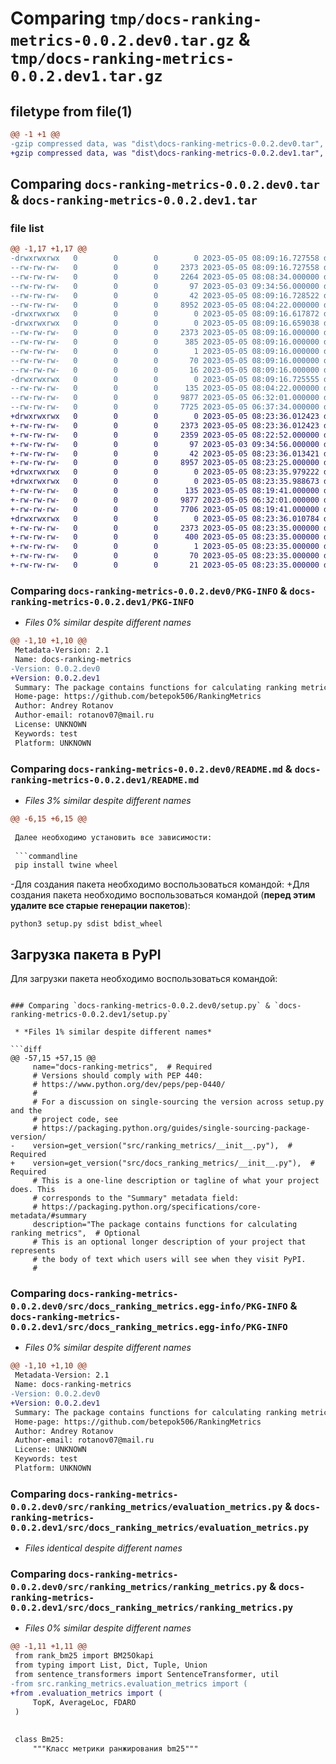 # Comparing `tmp/docs-ranking-metrics-0.0.2.dev0.tar.gz` & `tmp/docs-ranking-metrics-0.0.2.dev1.tar.gz`

## filetype from file(1)

```diff
@@ -1 +1 @@
-gzip compressed data, was "dist\docs-ranking-metrics-0.0.2.dev0.tar", last modified: Fri May  5 08:09:16 2023, max compression
+gzip compressed data, was "dist\docs-ranking-metrics-0.0.2.dev1.tar", last modified: Fri May  5 08:23:36 2023, max compression
```

## Comparing `docs-ranking-metrics-0.0.2.dev0.tar` & `docs-ranking-metrics-0.0.2.dev1.tar`

### file list

```diff
@@ -1,17 +1,17 @@
-drwxrwxrwx   0        0        0        0 2023-05-05 08:09:16.727558 docs-ranking-metrics-0.0.2.dev0/
--rw-rw-rw-   0        0        0     2373 2023-05-05 08:09:16.727558 docs-ranking-metrics-0.0.2.dev0/PKG-INFO
--rw-rw-rw-   0        0        0     2264 2023-05-05 08:08:34.000000 docs-ranking-metrics-0.0.2.dev0/README.md
--rw-rw-rw-   0        0        0       97 2023-05-03 09:34:56.000000 docs-ranking-metrics-0.0.2.dev0/pyproject.toml
--rw-rw-rw-   0        0        0       42 2023-05-05 08:09:16.728522 docs-ranking-metrics-0.0.2.dev0/setup.cfg
--rw-rw-rw-   0        0        0     8952 2023-05-05 08:04:22.000000 docs-ranking-metrics-0.0.2.dev0/setup.py
-drwxrwxrwx   0        0        0        0 2023-05-05 08:09:16.617872 docs-ranking-metrics-0.0.2.dev0/src/
-drwxrwxrwx   0        0        0        0 2023-05-05 08:09:16.659038 docs-ranking-metrics-0.0.2.dev0/src/docs_ranking_metrics.egg-info/
--rw-rw-rw-   0        0        0     2373 2023-05-05 08:09:16.000000 docs-ranking-metrics-0.0.2.dev0/src/docs_ranking_metrics.egg-info/PKG-INFO
--rw-rw-rw-   0        0        0      385 2023-05-05 08:09:16.000000 docs-ranking-metrics-0.0.2.dev0/src/docs_ranking_metrics.egg-info/SOURCES.txt
--rw-rw-rw-   0        0        0        1 2023-05-05 08:09:16.000000 docs-ranking-metrics-0.0.2.dev0/src/docs_ranking_metrics.egg-info/dependency_links.txt
--rw-rw-rw-   0        0        0       70 2023-05-05 08:09:16.000000 docs-ranking-metrics-0.0.2.dev0/src/docs_ranking_metrics.egg-info/requires.txt
--rw-rw-rw-   0        0        0       16 2023-05-05 08:09:16.000000 docs-ranking-metrics-0.0.2.dev0/src/docs_ranking_metrics.egg-info/top_level.txt
-drwxrwxrwx   0        0        0        0 2023-05-05 08:09:16.725555 docs-ranking-metrics-0.0.2.dev0/src/ranking_metrics/
--rw-rw-rw-   0        0        0      135 2023-05-05 08:04:22.000000 docs-ranking-metrics-0.0.2.dev0/src/ranking_metrics/__init__.py
--rw-rw-rw-   0        0        0     9877 2023-05-05 06:32:01.000000 docs-ranking-metrics-0.0.2.dev0/src/ranking_metrics/evaluation_metrics.py
--rw-rw-rw-   0        0        0     7725 2023-05-05 06:37:34.000000 docs-ranking-metrics-0.0.2.dev0/src/ranking_metrics/ranking_metrics.py
+drwxrwxrwx   0        0        0        0 2023-05-05 08:23:36.012423 docs-ranking-metrics-0.0.2.dev1/
+-rw-rw-rw-   0        0        0     2373 2023-05-05 08:23:36.012423 docs-ranking-metrics-0.0.2.dev1/PKG-INFO
+-rw-rw-rw-   0        0        0     2359 2023-05-05 08:22:52.000000 docs-ranking-metrics-0.0.2.dev1/README.md
+-rw-rw-rw-   0        0        0       97 2023-05-03 09:34:56.000000 docs-ranking-metrics-0.0.2.dev1/pyproject.toml
+-rw-rw-rw-   0        0        0       42 2023-05-05 08:23:36.013421 docs-ranking-metrics-0.0.2.dev1/setup.cfg
+-rw-rw-rw-   0        0        0     8957 2023-05-05 08:23:25.000000 docs-ranking-metrics-0.0.2.dev1/setup.py
+drwxrwxrwx   0        0        0        0 2023-05-05 08:23:35.979222 docs-ranking-metrics-0.0.2.dev1/src/
+drwxrwxrwx   0        0        0        0 2023-05-05 08:23:35.988673 docs-ranking-metrics-0.0.2.dev1/src/docs_ranking_metrics/
+-rw-rw-rw-   0        0        0      135 2023-05-05 08:19:41.000000 docs-ranking-metrics-0.0.2.dev1/src/docs_ranking_metrics/__init__.py
+-rw-rw-rw-   0        0        0     9877 2023-05-05 06:32:01.000000 docs-ranking-metrics-0.0.2.dev1/src/docs_ranking_metrics/evaluation_metrics.py
+-rw-rw-rw-   0        0        0     7706 2023-05-05 08:19:41.000000 docs-ranking-metrics-0.0.2.dev1/src/docs_ranking_metrics/ranking_metrics.py
+drwxrwxrwx   0        0        0        0 2023-05-05 08:23:36.010784 docs-ranking-metrics-0.0.2.dev1/src/docs_ranking_metrics.egg-info/
+-rw-rw-rw-   0        0        0     2373 2023-05-05 08:23:35.000000 docs-ranking-metrics-0.0.2.dev1/src/docs_ranking_metrics.egg-info/PKG-INFO
+-rw-rw-rw-   0        0        0      400 2023-05-05 08:23:35.000000 docs-ranking-metrics-0.0.2.dev1/src/docs_ranking_metrics.egg-info/SOURCES.txt
+-rw-rw-rw-   0        0        0        1 2023-05-05 08:23:35.000000 docs-ranking-metrics-0.0.2.dev1/src/docs_ranking_metrics.egg-info/dependency_links.txt
+-rw-rw-rw-   0        0        0       70 2023-05-05 08:23:35.000000 docs-ranking-metrics-0.0.2.dev1/src/docs_ranking_metrics.egg-info/requires.txt
+-rw-rw-rw-   0        0        0       21 2023-05-05 08:23:35.000000 docs-ranking-metrics-0.0.2.dev1/src/docs_ranking_metrics.egg-info/top_level.txt
```

### Comparing `docs-ranking-metrics-0.0.2.dev0/PKG-INFO` & `docs-ranking-metrics-0.0.2.dev1/PKG-INFO`

 * *Files 0% similar despite different names*

```diff
@@ -1,10 +1,10 @@
 Metadata-Version: 2.1
 Name: docs-ranking-metrics
-Version: 0.0.2.dev0
+Version: 0.0.2.dev1
 Summary: The package contains functions for calculating ranking metrics
 Home-page: https://github.com/betepok506/RankingMetrics
 Author: Andrey Rotanov
 Author-email: rotanov07@mail.ru
 License: UNKNOWN
 Keywords: test
 Platform: UNKNOWN
```

### Comparing `docs-ranking-metrics-0.0.2.dev0/README.md` & `docs-ranking-metrics-0.0.2.dev1/README.md`

 * *Files 3% similar despite different names*

```diff
@@ -6,15 +6,15 @@
 
 Далее необходимо установить все зависимости:
 
 ```commandline
 pip install twine wheel
 ```
 
-Для создания пакета необходимо воспользоваться командой:
+Для создания пакета необходимо воспользоваться командой (**перед этим удалите все старые генерации пакетов**):
 ```commandline
 python3 setup.py sdist bdist_wheel
 ```
 
 ## Загрузка пакета в PyPI
 Для загрузки пакета необходимо воспользоваться командой:
```

### Comparing `docs-ranking-metrics-0.0.2.dev0/setup.py` & `docs-ranking-metrics-0.0.2.dev1/setup.py`

 * *Files 1% similar despite different names*

```diff
@@ -57,15 +57,15 @@
     name="docs-ranking-metrics",  # Required
     # Versions should comply with PEP 440:
     # https://www.python.org/dev/peps/pep-0440/
     #
     # For a discussion on single-sourcing the version across setup.py and the
     # project code, see
     # https://packaging.python.org/guides/single-sourcing-package-version/
-    version=get_version("src/ranking_metrics/__init__.py"),  # Required
+    version=get_version("src/docs_ranking_metrics/__init__.py"),  # Required
     # This is a one-line description or tagline of what your project does. This
     # corresponds to the "Summary" metadata field:
     # https://packaging.python.org/specifications/core-metadata/#summary
     description="The package contains functions for calculating ranking metrics",  # Optional
     # This is an optional longer description of your project that represents
     # the body of text which users will see when they visit PyPI.
     #
```

### Comparing `docs-ranking-metrics-0.0.2.dev0/src/docs_ranking_metrics.egg-info/PKG-INFO` & `docs-ranking-metrics-0.0.2.dev1/src/docs_ranking_metrics.egg-info/PKG-INFO`

 * *Files 0% similar despite different names*

```diff
@@ -1,10 +1,10 @@
 Metadata-Version: 2.1
 Name: docs-ranking-metrics
-Version: 0.0.2.dev0
+Version: 0.0.2.dev1
 Summary: The package contains functions for calculating ranking metrics
 Home-page: https://github.com/betepok506/RankingMetrics
 Author: Andrey Rotanov
 Author-email: rotanov07@mail.ru
 License: UNKNOWN
 Keywords: test
 Platform: UNKNOWN
```

### Comparing `docs-ranking-metrics-0.0.2.dev0/src/ranking_metrics/evaluation_metrics.py` & `docs-ranking-metrics-0.0.2.dev1/src/docs_ranking_metrics/evaluation_metrics.py`

 * *Files identical despite different names*

### Comparing `docs-ranking-metrics-0.0.2.dev0/src/ranking_metrics/ranking_metrics.py` & `docs-ranking-metrics-0.0.2.dev1/src/docs_ranking_metrics/ranking_metrics.py`

 * *Files 0% similar despite different names*

```diff
@@ -1,11 +1,11 @@
 from rank_bm25 import BM25Okapi
 from typing import List, Dict, Tuple, Union
 from sentence_transformers import SentenceTransformer, util
-from src.ranking_metrics.evaluation_metrics import (
+from .evaluation_metrics import (
     TopK, AverageLoc, FDARO
 )
 
 
 class Bm25:
     """Класс метрики ранжирования bm25"""
```

